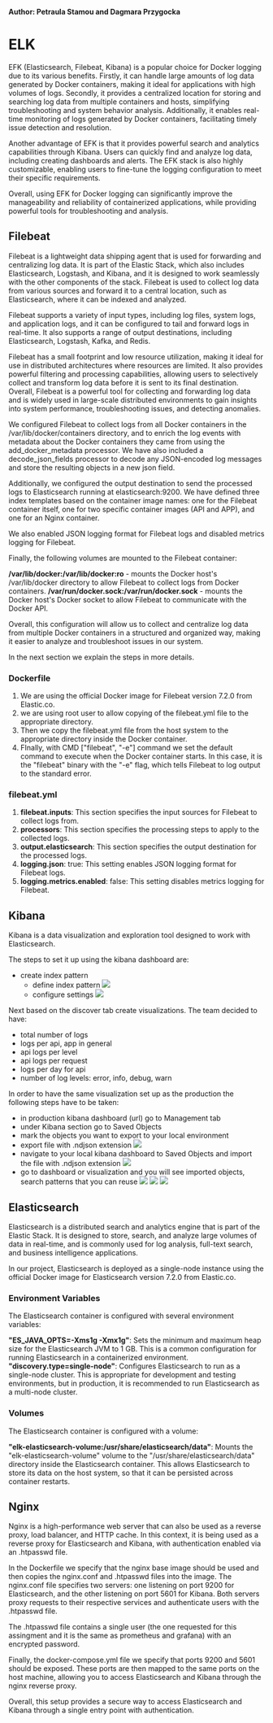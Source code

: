 **Author: Petraula Stamou and Dagmara Przygocka**

# ELK
EFK (Elasticsearch, Filebeat, Kibana) is a popular choice for Docker logging due to its various benefits. Firstly, it can handle large amounts of log data generated by Docker containers, making it ideal for applications with high volumes of logs. Secondly, it provides a centralized location for storing and searching log data from multiple containers and hosts, simplifying troubleshooting and system behavior analysis. Additionally, it enables real-time monitoring of logs generated by Docker containers, facilitating timely issue detection and resolution.

Another advantage of EFK is that it provides powerful search and analytics capabilities through Kibana. Users can quickly find and analyze log data, including creating dashboards and alerts. The EFK stack is also highly customizable, enabling users to fine-tune the logging configuration to meet their specific requirements.

Overall, using EFK for Docker logging can significantly improve the manageability and reliability of containerized applications, while providing powerful tools for troubleshooting and analysis.


## Filebeat
Filebeat is a lightweight data shipping agent that is used for forwarding and centralizing log data. It is part of the Elastic Stack, which also includes Elasticsearch, Logstash, and Kibana, and it is designed to work seamlessly with the other components of the stack. Filebeat is used to collect log data from various sources and forward it to a central location, such as Elasticsearch, where it can be indexed and analyzed.

Filebeat supports a variety of input types, including log files, system logs, and application logs, and it can be configured to tail and forward logs in real-time. It also supports a range of output destinations, including Elasticsearch, Logstash, Kafka, and Redis.

Filebeat has a small footprint and low resource utilization, making it ideal for use in distributed architectures where resources are limited. It also provides powerful filtering and processing capabilities, allowing users to selectively collect and transform log data before it is sent to its final destination. Overall, Filebeat is a powerful tool for collecting and forwarding log data and is widely used in large-scale distributed environments to gain insights into system performance, troubleshooting issues, and detecting anomalies.

We configured Filebeat to collect logs from all Docker containers in the /var/lib/docker/containers directory, and to enrich the log events with metadata about the Docker containers they came from using the add_docker_metadata processor. We have also included a decode_json_fields processor to decode any JSON-encoded log messages and store the resulting objects in a new json field.

Additionally, we configured the output destination to send the processed logs to Elasticsearch running at elasticsearch:9200. We have defined three index templates based on the container image names: one for the Filebeat container itself, one for two specific container images (API and APP), and one for an Nginx container.

We also enabled JSON logging format for Filebeat logs and disabled metrics logging for Filebeat.

Finally, the following volumes are mounted to the Filebeat container:

**/var/lib/docker:/var/lib/docker:ro** - mounts the Docker host's /var/lib/docker directory to allow Filebeat to collect logs from Docker containers.
**/var/run/docker.sock:/var/run/docker.sock** - mounts the Docker host's Docker socket to allow Filebeat to communicate with the Docker API.

Overall, this configuration will allow us to collect and centralize log data from multiple Docker containers in a structured and organized way, making it easier to analyze and troubleshoot issues in our system.

In the next section we explain the steps in more details.

### Dockerfile

1. We are using the official Docker image for Filebeat version 7.2.0 from Elastic.co.
2. we are using root user to allow copying of the filebeat.yml file to the appropriate directory.
3. Then we copy the filebeat.yml file from the host system to the appropriate directory inside the Docker container.
4. FInally, with CMD ["filebeat", "-e"] command we set the default command to execute when the Docker container starts. In this case, it is the "filebeat" binary with the "-e" flag, which tells Filebeat to log output to the standard error.

### filebeat.yml

1. **filebeat.inputs**: This section specifies the input sources for Filebeat to collect logs from.
2. **processors**: This section specifies the processing steps to apply to the collected logs.
3. **output.elasticsearch**: This section specifies the output destination for the processed logs.
4. **logging.json**: true: This setting enables JSON logging format for Filebeat logs.
5. **logging.metrics.enabled**: false: This setting disables metrics logging for Filebeat.


## Kibana
Kibana is a data visualization and exploration tool designed to work with Elasticsearch. 

The steps to set it up using the kibana dashboard are:
- create index pattern
    - define index pattern
	![](https://raw.githubusercontent.com/szymongalecki/ITU-MiniTwit/composing/dev_notes/index_pattern.png)
    - configure settings
    ![](https://raw.githubusercontent.com/szymongalecki/ITU-MiniTwit/composing/dev_notes/configure_settings.png)


Next based on the discover tab create visualizations. The team decided to have:
- total number of logs
- logs per api, app in general
- api logs per level
- api logs per request
- logs per day for api
- number of log levels: error, info, debug, warn

In order to have the same visualization set up as the production the following steps have to be taken:
- in production kibana dashboard (url) go to Management tab
- under Kibana section go to Saved Objects
- mark the objects you want to export to your local environment
- export file with .ndjson extension
![](https://raw.githubusercontent.com/szymongalecki/ITU-MiniTwit/composing/dev_notes/export_kibana.png)
- navigate to your local kibana dashboard to Saved Objects and import the file with .ndjson extension
![](https://raw.githubusercontent.com/szymongalecki/ITU-MiniTwit/composing/dev_notes/kibana_import.png)
- go to dashboard or visualization and you will see imported objects, search patterns that you can reuse
![](https://raw.githubusercontent.com/szymongalecki/ITU-MiniTwit/composing/dev_notes/kibana_dashboard.png)
![](https://raw.githubusercontent.com/szymongalecki/ITU-MiniTwit/composing/dev_notes/kibana_discover.png)
![](https://raw.githubusercontent.com/szymongalecki/ITU-MiniTwit/composing/dev_notes/kibana_visualization.png)


## Elasticsearch

Elasticsearch is a distributed search and analytics engine that is part of the Elastic Stack. It is designed to store, search, and analyze large volumes of data in real-time, and is commonly used for log analysis, full-text search, and business intelligence applications.

In our project, Elasticsearch is deployed as a single-node instance using the official Docker image for Elasticsearch version 7.2.0 from Elastic.co.

### Environment Variables

The Elasticsearch container is configured with several environment variables:

**"ES_JAVA_OPTS=-Xms1g -Xmx1g"**: Sets the minimum and maximum heap size for the Elasticsearch JVM to 1 GB. This is a common configuration for running Elasticsearch in a containerized environment.
**"discovery.type=single-node"**: Configures Elasticsearch to run as a single-node cluster. This is appropriate for development and testing environments, but in production, it is recommended to run Elasticsearch as a multi-node cluster.

### Volumes

The Elasticsearch container is configured with a volume:

**"elk-elasticsearch-volume:/usr/share/elasticsearch/data"**: Mounts the "elk-elasticsearch-volume" volume to the "/usr/share/elasticsearch/data" directory inside the Elasticsearch container. This allows Elasticsearch to store its data on the host system, so that it can be persisted across container restarts.


## Nginx

Nginx is a high-performance web server that can also be used as a reverse proxy, load balancer, and HTTP cache. In this context, it is being used as a reverse proxy for Elasticsearch and Kibana, with authentication enabled via an .htpasswd file.

In the Dockerfile we specify that the nginx base image should be used and then copies the nginx.conf and .htpasswd files into the image. 
The nginx.conf file specifies two servers: one listening on port 9200 for Elasticsearch, and the other listening on port 5601 for Kibana. Both servers proxy requests to their respective services and authenticate users with the .htpasswd file.

The .htpasswd file contains a single user (the one requested for this assingment and it is the same as prometheus and grafana) with an encrypted password.

Finally, the docker-compose.yml file we specify that ports 9200 and 5601 should be exposed. These ports are then mapped to the same ports on the host machine, allowing you to access Elasticsearch and Kibana through the nginx reverse proxy.

Overall, this setup provides a secure way to access Elasticsearch and Kibana through a single entry point with authentication.
